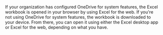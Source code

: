 If your organization has configured OneDrive for system features, the Excel workbook is opened in your browser by using Excel for the web. If you're not using OneDrive for system features, the workbook is downloaded to your device. From there, you can open it using either the Excel desktop app or Excel for the web, depending on what you have.